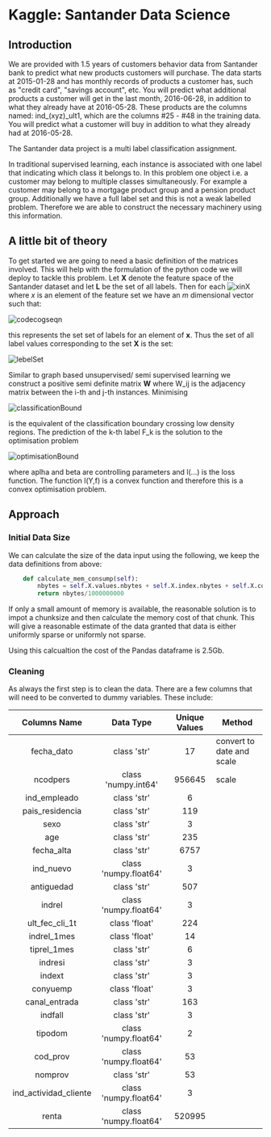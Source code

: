# Kaggle: Santander Data Science
## Introduction

We are provided with 1.5 years of customers behavior data from Santander bank to predict what new products customers will purchase. The data starts at 2015-01-28 and has monthly records of products a customer has, such as "credit card", "savings account", etc. You will predict what additional products a customer will get in the last month, 2016-06-28, in addition to what they already have at 2016-05-28. These products are the columns named: ind_(xyz)_ult1, which are the columns #25 - #48 in the training data. You will predict what a customer will buy in addition to what they already had at 2016-05-28. 

The Santander data project is a multi label classification assignment.

In traditional supervised learning, each instance is associated with one label that indicating which class it 
belongs to. In this problem one object i.e. a customer may belong to multiple classes simultaneously. For example 
a customer may belong to a mortgage product group and a pension product group. Additionally we have a full label set 
and this is not a weak labelled problem. Therefore we are able to construct the necessary machinery using this 
information.

## A little bit of theory
To get started we are going to need a basic definition of the matrices involved. This will help with the 
formulation of the python code we will deploy to tackle this problem. Let **X** denote the feature space of the 
Santander dataset and let **L** be the set of all labels. Then for each ![xinX](https://cloud.githubusercontent.com/assets/11049017/20385856/0c420fca-acb1-11e6-9c2d-4f1f5f355224.gif) where *x* is an element of the
 feature set we have an *m* dimensional vector such that: 
 
 ![codecogseqn](https://cloud.githubusercontent.com/assets/11049017/20386050/c829622e-acb1-11e6-90ae-f17235f9a06f.gif)
 
 this represents the set set of labels for an element of **x**. Thus the set of all label values corresponding to the set **X** is the set:
 
 ![lebelSet](https://cloud.githubusercontent.com/assets/11049017/20388671/df603df8-acbd-11e6-8efd-84fc3efe46fc.gif)
 
 Similar to graph based unsupervised/ semi supervised learning we construct a positive semi definite matrix **W** where W_ij is the adjacency matrix between the i-th and j-th instances. Minimising 
 
 ![classificationBound](https://cloud.githubusercontent.com/assets/11049017/20387528/706b35e2-acb8-11e6-9427-a259baef6588.gif) 
 
 is the equivalent of the classification boundary crossing low density regions. The prediction of the k-th label F_k is the solution to the optimisation problem
 
 ![optimisationBound](https://cloud.githubusercontent.com/assets/11049017/20387550/8c0553c8-acb8-11e6-80c6-4b314926a763.gif)

where aplha and beta are controlling parameters and l(...) is the loss function. The function l(Y,f) is a convex function and therefore this is a convex optimisation problem. 

## Approach

### Initial Data Size
We can calculate the size of the data input using the following, we keep the data definitions from above:
```python
    def calculate_mem_consump(self):
        nbytes = self.X.values.nbytes + self.X.index.nbytes + self.X.columns.nbytes
        return nbytes/1000000000 
```
If only a small amount of memory is available, the reasonable solution is to impot a chunksize and then calculate the memory cost of that chunk. This will give a reasonable estimate of the data granted that data is either uniformly sparse or uniformly not sparse.

Using this calcualtion the cost of the Pandas dataframe is 2.5Gb.
### Cleaning

As always the first step is to clean the data. There are a few columns that will need to be converted to dummy variables. These include:

Columns Name | Data Type | Unique Values | Method
:---: | :---: | :---: | ---
fecha_dato |class 'str' | 17 | convert to date and scale
ncodpers |class 'numpy.int64'| 956645 | scale
ind_empleado| class 'str'| 6 | 
pais_residencia |class 'str'| 119
sexo| class 'str'| 3
age |class 'str' |235
fecha_alta| class 'str' |6757
ind_nuevo |class 'numpy.float64'| 3
antiguedad |class 'str' |507
indrel |class 'numpy.float64' |3
ult_fec_cli_1t| class 'float'| 224
indrel_1mes| class 'float' |14
tiprel_1mes |class 'str' |6
indresi |class 'str'| 3
indext | class 'str' | 3
conyuemp | class 'float' | 3
canal_entrada | class 'str'| 163
indfall | class 'str' | 3
tipodom | class 'numpy.float64' |2
cod_prov | class 'numpy.float64'| 53
nomprov | class 'str' | 53
ind_actividad_cliente | class 'numpy.float64' | 3
renta | class 'numpy.float64' | 520995

